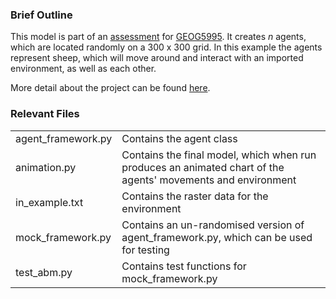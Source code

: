 ### Brief Outline

This model is part of an [assessment](http://www.geog.leeds.ac.uk/courses/computing/study/core-python-phd/assessment1/index.html) for [GEOG5995](http://www.geog.leeds.ac.uk/courses/computing/study/core-python-phd/index.html). It creates *n* agents, which are located randomly on a 300 x 300 grid. In this example the agents represent sheep, which will move around and interact with an imported environment, as well as each other. 

More detail about the project can be found [here](https://lena-kilian.github.io/abm/).

### Relevant Files
|||
|-|-|
|agent_framework.py|Contains the agent class|
|animation.py|Contains the final model, which when run produces an animated chart of the agents' movements and environment|
|in_example.txt|Contains the raster data for the environment|
|mock_framework.py|Contains an un-randomised version of agent_framework.py, which can be used for testing|
|test_abm.py|Contains test functions for mock_framework.py|
